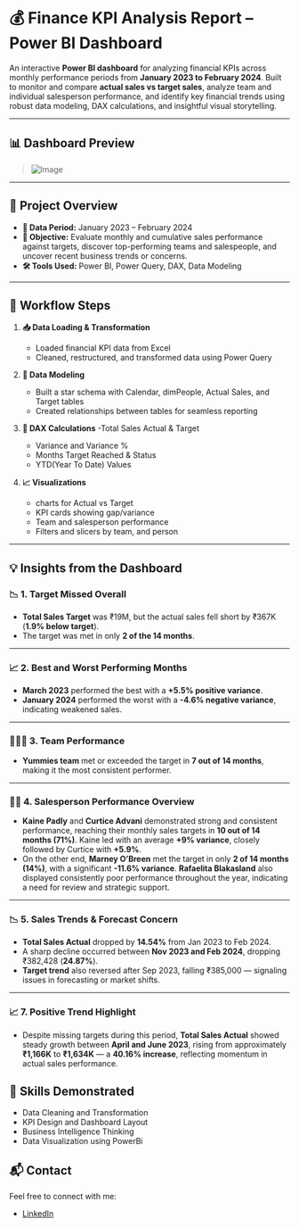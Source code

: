 # 💰 Finance KPI Analysis Report – Power BI Dashboard

An interactive **Power BI dashboard** for analyzing financial KPIs across monthly performance periods from **January 2023 to February 2024**. Built to monitor and compare **actual sales vs target sales**, analyze team and individual salesperson performance, and identify key financial trends using robust data modeling, DAX calculations, and insightful visual storytelling.

---

## 📊 Dashboard Preview

> ![Image](https://github.com/user-attachments/assets/bbf36bf9-a763-4910-8206-6493409a6078)

---

## 🧾 Project Overview

- **📅 Data Period:** January 2023 – February 2024  
- **🎯 Objective:** Evaluate monthly and cumulative sales performance against targets, discover top-performing teams and salespeople, and uncover recent business trends or concerns.  
- **🛠 Tools Used:** Power BI, Power Query, DAX, Data Modeling

---

## 🔁 Workflow Steps

1. **📥 Data Loading & Transformation**
   - Loaded financial KPI data from Excel
   - Cleaned, restructured, and transformed data using Power Query

2. **🔗 Data Modeling**
   - Built a star schema with Calendar, dimPeople, Actual Sales, and Target tables
   - Created relationships between tables for seamless reporting

3. **🧮 DAX Calculations**
   -Total Sales Actual & Target
   - Variance and Variance %
   - Months Target Reached & Status
   - YTD(Year To Date) Values

5. **📈 Visualizations**
   - charts for Actual vs Target
   - KPI cards showing gap/variance
   - Team and salesperson performance
   - Filters and slicers by team, and person

---

## 💡 Insights from the Dashboard

### 📉 1. Target Missed Overall
- **Total Sales Target** was ₹19M, but the actual sales fell short by ₹367K (**1.9% below target**).
- The target was met in only **2 of the 14 months**.

---

### 📈 2. Best and Worst Performing Months
- **March 2023** performed the best with a **+5.5% positive variance**.
- **January 2024** performed the worst with a **-4.6% negative variance**, indicating weakened sales.

---

### 🧑‍🤝‍🧑 3. Team Performance 
- **Yummies team** met or exceeded the target in **7 out of 14 months**, making it the most consistent performer.

---

### 🧑‍💼 4. Salesperson Performance Overview

- **Kaine Padly** and **Curtice Advani** demonstrated strong and consistent performance, reaching their monthly sales targets in **10 out of 14 months (71%)**. Kaine led with an average **+9% variance**, closely followed by Curtice with **+5.9%**.
- On the other end, **Marney O’Breen** met the target in only **2 of 14 months (14%)**, with a significant **-11.6% variance**. **Rafaelita Blakasland** also displayed consistently poor performance throughout the year, indicating a need for review and strategic support.


---

### 📉 5. Sales Trends & Forecast Concern
- **Total Sales Actual** dropped by **14.54%** from Jan 2023 to Feb 2024.
- A sharp decline occurred between **Nov 2023 and Feb 2024**, dropping ₹382,428 (**24.87%**).
- **Target trend** also reversed after Sep 2023, falling ₹385,000 — signaling issues in forecasting or market shifts.
---

### 📈 7. Positive Trend Highlight

- Despite missing targets during this period, **Total Sales Actual** showed steady growth between **April and June 2023**, rising from approximately **₹1,166K** to **₹1,634K** — a **40.16% increase**, reflecting momentum in actual sales performance.

## 🧩 Skills Demonstrated
- Data Cleaning and Transformation
- KPI Design and Dashboard Layout
- Business Intelligence Thinking
- Data Visualization using PowerBi
  
## 📬 Contact
Feel free to connect with me:
- [LinkedIn](https://linkedin.com/in/nagashree-hegde)


